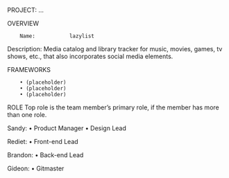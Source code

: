
PROJECT:
...

OVERVIEW

		Name:			lazylist
Description:		Media catalog and library tracker for music, movies, games,
				tv shows, etc., that also incorporates social media elements.

FRAMEWORKS

		• (placeholder)
		• (placeholder)
		• (placeholder)

ROLE
Top role is the team member’s primary role, if the member has more than one role.

Sandy:
• Product Manager
• Design Lead

Rediet:
• Front-end Lead

Brandon:
	• Back-end Lead

Gideon:
• Gitmaster


